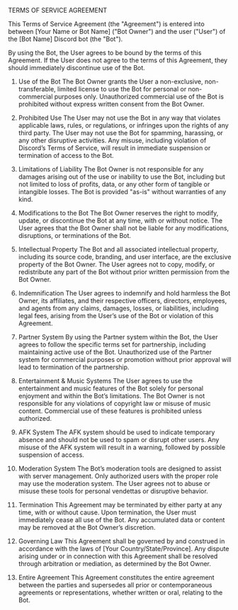TERMS OF SERVICE AGREEMENT

This Terms of Service Agreement (the "Agreement") is entered into between [Your Name or Bot Name] ("Bot Owner") and the user ("User") of the [Bot Name] Discord bot (the "Bot").

By using the Bot, the User agrees to be bound by the terms of this Agreement. If the User does not agree to the terms of this Agreement, they should immediately discontinue use of the Bot.

1. Use of the Bot
The Bot Owner grants the User a non-exclusive, non-transferable, limited license to use the Bot for personal or non-commercial purposes only. Unauthorized commercial use of the Bot is prohibited without express written consent from the Bot Owner.

2. Prohibited Use
The User may not use the Bot in any way that violates applicable laws, rules, or regulations, or infringes upon the rights of any third party. The User may not use the Bot for spamming, harassing, or any other disruptive activities. Any misuse, including violation of Discord’s Terms of Service, will result in immediate suspension or termination of access to the Bot.

3. Limitations of Liability
The Bot Owner is not responsible for any damages arising out of the use or inability to use the Bot, including but not limited to loss of profits, data, or any other form of tangible or intangible losses. The Bot is provided "as-is" without warranties of any kind.

4. Modifications to the Bot
The Bot Owner reserves the right to modify, update, or discontinue the Bot at any time, with or without notice. The User agrees that the Bot Owner shall not be liable for any modifications, disruptions, or terminations of the Bot.

5. Intellectual Property
The Bot and all associated intellectual property, including its source code, branding, and user interface, are the exclusive property of the Bot Owner. The User agrees not to copy, modify, or redistribute any part of the Bot without prior written permission from the Bot Owner.

6. Indemnification
The User agrees to indemnify and hold harmless the Bot Owner, its affiliates, and their respective officers, directors, employees, and agents from any claims, damages, losses, or liabilities, including legal fees, arising from the User’s use of the Bot or violation of this Agreement.

7. Partner System
By using the Partner system within the Bot, the User agrees to follow the specific terms set for partnership, including maintaining active use of the Bot. Unauthorized use of the Partner system for commercial purposes or promotion without prior approval will lead to termination of the partnership.

8. Entertainment & Music Systems
The User agrees to use the entertainment and music features of the Bot solely for personal enjoyment and within the Bot’s limitations. The Bot Owner is not responsible for any violations of copyright law or misuse of music content. Commercial use of these features is prohibited unless authorized.

9. AFK System
The AFK system should be used to indicate temporary absence and should not be used to spam or disrupt other users. Any misuse of the AFK system will result in a warning, followed by possible suspension of access.

10. Moderation System
The Bot’s moderation tools are designed to assist with server management. Only authorized users with the proper role may use the moderation system. The User agrees not to abuse or misuse these tools for personal vendettas or disruptive behavior.

11. Termination
This Agreement may be terminated by either party at any time, with or without cause. Upon termination, the User must immediately cease all use of the Bot. Any accumulated data or content may be removed at the Bot Owner’s discretion.

12. Governing Law
This Agreement shall be governed by and construed in accordance with the laws of [Your Country/State/Province]. Any dispute arising under or in connection with this Agreement shall be resolved through arbitration or mediation, as determined by the Bot Owner.

13. Entire Agreement
This Agreement constitutes the entire agreement between the parties and supersedes all prior or contemporaneous agreements or representations, whether written or oral, relating to the Bot.
